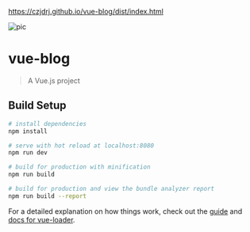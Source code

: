 https://czjdrj.github.io/vue-blog/dist/index.html

![pic](https://testbk1-1255560305.cos.ap-guangzhou.myqcloud.com/online_qrcode/vue-blog.png)


# vue-blog

> A Vue.js project

## Build Setup

``` bash
# install dependencies
npm install

# serve with hot reload at localhost:8080
npm run dev

# build for production with minification
npm run build

# build for production and view the bundle analyzer report
npm run build --report
```

For a detailed explanation on how things work, check out the [guide](http://vuejs-templates.github.io/webpack/) and [docs for vue-loader](http://vuejs.github.io/vue-loader).
